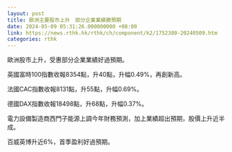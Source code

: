 ```yaml
---
layout: post
title: 歐洲主要股市上升　部分企業業績勝預期
date: 2024-05-09 05:31:26.000000000 +08:00
link: https://news.rthk.hk/rthk/ch/component/k2/1752380-20240509.htm
categories: rthk
---
```


歐洲股市上升，受惠部分企業業績好過預期。

英國富時100指數收報8354點，升40點，升幅0.49%，再創新高。

法國CAC指數收報8131點，升55點，升幅0.69%。

德國DAX指數收報18498點，升68點，升幅0.37%。

電力設備製造商西門子能源上調今年財務預測，加上業績超出預期，股價上升近半成。

百威英博升近6%，首季盈利好過預期。
